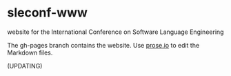 sleconf-www
===========

website for the International Conference on Software Language Engineering

The gh-pages branch contains the website. Use [prose.io](http://prose.io/#sleconf/sleconf-www/tree/gh-pages) to edit the Markdown files.

(UPDATING)
